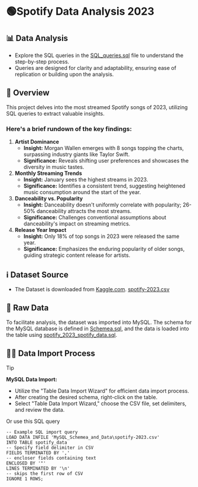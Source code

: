 # **🟢Spotify Data Analysis 2023**

## 📊 Data Analysis

- Explore the SQL queries in the  [SQL_queries.sql](SQL_queries.sql) file to understand the step-by-step process.
- Queries are designed for clarity and adaptability, ensuring ease of replication or building upon the analysis.

## 📝 Overview
This project delves into the most streamed Spotify songs of 2023, utilizing SQL queries to extract valuable insights. 
### Here's a brief rundown of the key findings:

1. __Artist Dominance__
    - **Insight:** Morgan Wallen emerges with 8 songs topping the charts, surpassing industry giants like Taylor Swift.
    - **Significance:** Reveals shifting user preferences and showcases the diversity in music tastes.
2. __Monthly Streaming Trends__
    - **Insight:** January sees the highest streams in 2023.
    - **Significance:** Identifies a consistent trend, suggesting heightened music consumption around the start of the year.
3. __Danceability vs. Popularity__
    - **Insight:** Danceability doesn't uniformly correlate with popularity; 26-50% danceability attracts the most streams.
    - **Significance:** Challenges conventional assumptions about danceability's impact on streaming metrics.
4. __Release Year Impact__
    - **Insight:** Only 18% of top songs in 2023 were released the same year.
    - **Significance:** Emphasizes the enduring popularity of older songs, guiding strategic content release for artists.

## ℹ️ Dataset Source
- The Dataset is downloaded from [Kaggle.com](https://www.kaggle.com/). [spotify-2023.csv](MySQL_Schemea_and_Data/spotify-2023.csv)

## 💾 Raw Data
To facilitate analysis, the dataset was imported into MySQL. The schema for the MySQL database is defined in [Schemea.sql](MySQL_Schemea_and_Data/Schemea.sql), and the data is loaded into the table using [spotify_2023_spotify_data.sql](MySQL_Schemea_and_Data/spotify_2023_spotify_data.sql).

## 👨‍💻 Data Import Process
> [!TIP]
> **MySQL Data Import:**
>   - Utilize the "Table Data Import Wizard" for efficient data import process.
>   - After creating the desired schema, right-click on the table.
>   - Select "Table Data Import Wizard," choose the CSV file, set delimiters, and review the data.

 Or use this SQL query

```
-- Example SQL import query
LOAD DATA INFILE 'MySQL_Schemea_and_Data\spotify-2023.csv'
INTO TABLE spotify_data
-- Specify field delimiter in CSV
FIELDS TERMINATED BY ','
-- encloser fields containing text
ENCLOSED BY '"'
LINES TERMINATED BY '\n'
-- skips the first row of CSV
IGNORE 1 ROWS;

```
